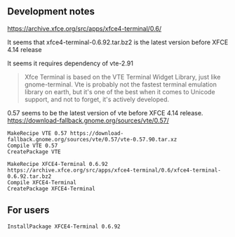 ## Development notes
https://archive.xfce.org/src/apps/xfce4-terminal/0.6/

It seems that xfce4-terminal-0.6.92.tar.bz2  is the latest version before XFCE 4.14 release

It seems it requires dependency of vte-2.91

> Xfce Terminal is based on the VTE Terminal Widget Library, just like gnome-terminal. Vte is probably not the fastest terminal emulation library on earth, but it's one of the best when it comes to Unicode support, and not to forget, it's actively developed. 

0.57 seems to be the latest version of vte before XFCE 4.14 release.
https://download-fallback.gnome.org/sources/vte/0.57/


```
MakeRecipe VTE 0.57 https://download-fallback.gnome.org/sources/vte/0.57/vte-0.57.90.tar.xz
Compile VTE 0.57
CreatePackage VTE

MakeRecipe XFCE4-Terminal 0.6.92 https://archive.xfce.org/src/apps/xfce4-terminal/0.6/xfce4-terminal-0.6.92.tar.bz2
Compile XFCE4-Terminal
CreatePackage XFCE4-Terminal
```

## For users
`InstallPackage XFCE4-Terminal 0.6.92`
